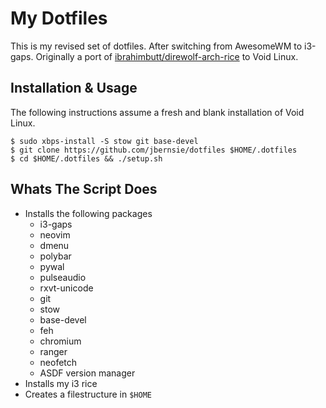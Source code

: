 My Dotfiles
=============

This is my revised set of dotfiles. After switching from AwesomeWM to i3-gaps.
Originally a port of [ibrahimbutt/direwolf-arch-rice](https://github.com/ibrahimbutt/direwolf-arch-rice) to Void Linux.

Installation & Usage
--------------------

The following instructions assume a fresh and blank installation of Void Linux.

```console
$ sudo xbps-install -S stow git base-devel
$ git clone https://github.com/jbernsie/dotfiles $HOME/.dotfiles
$ cd $HOME/.dotfiles && ./setup.sh
```

Whats The Script Does
---------------------

- Installs the following packages
  - i3-gaps
  - neovim
  - dmenu
  - polybar
  - pywal
  - pulseaudio
  - rxvt-unicode
  - git
  - stow
  - base-devel
  - feh
  - chromium
  - ranger
  - neofetch
  - ASDF version manager
- Installs my i3 rice
- Creates a filestructure in `$HOME`
